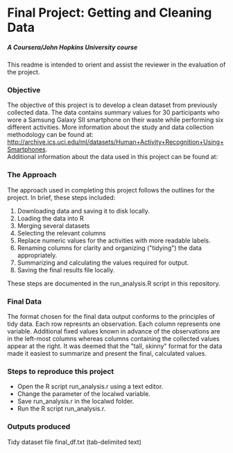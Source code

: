 # Final Project: Getting and Cleaning Data
##### A Coursera/John Hopkins University course

This readme is intended to orient and assist the reviewer in the evaluation of the project.

### Objective
The objective of this project is to develop a clean dataset from previously collected data.  The data contains summary values for 30 participants who wore a Samsung Galaxy SII smartphone on their waste while performing six different activities. 
More information about the study and data collection methodology can be found at: http://archive.ics.uci.edu/ml/datasets/Human+Activity+Recognition+Using+Smartphones.  
Additional information about the data used in this project can be found at:

### The Approach
The approach used in completing this project follows the outlines for the project.  In brief, these steps included:
1. Downloading data and saving it to disk locally.
2. Loading the data into R
3. Merging several datasets
4. Selecting the relevant columns
5. Replace numeric values for the activities with more readable labels.
6. Renaming columns for clarity and organizing ("tidying") the data appropriately.
7. Summarizing and calculating the values required for output.
8. Saving the final results file locally.

These steps are documented in the run_analysis.R script in this repository.

### Final Data
The format chosen for the final data output conforms to the principles of tidy data.  Each row represnts an observation.  Each column represents one variable. Additional fixed values known in advance of the observations are in the left-most columns whereas columns containing the collected values appear at the right.  It was deemed that the "tall, skinny" format for the data made it easiest to summarize and present the final, calculated values.

### Steps to reproduce this project
* Open the R script run_analysis.r using a text editor.
* Change the parameter of the localwd variable.
* Save run_analysis.r in the localwd folder.
* Run the R script run_analysis.r. 

### Outputs produced
Tidy dataset file final_df.txt (tab-delimited text)

